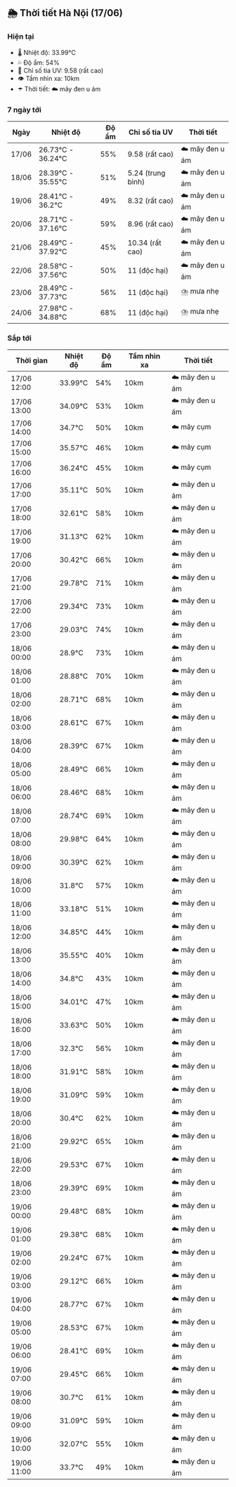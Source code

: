 ## 🌦️ Thời tiết Hà Nội (17/06)

### Hiện tại

- 🌡️ Nhiệt độ: 33.99℃
- 💦 Độ ẩm: 54%
- 🌟 Chỉ số tia UV: 9.58 (rất cao)
- 👁️ Tầm nhìn xa: 10km
- ☂️ Thời tiết: ☁️ mây đen u ám

### 7 ngày tới

| Ngày | Nhiệt độ | Độ ẩm | Chỉ số tia UV | Thời tiết |
| --- | --- | --- | --- | --- |
| 17/06 | 26.73℃ - 36.24℃ | 55% | 9.58 (rất cao) | ☁️ mây đen u ám |
| 18/06 | 28.39℃ - 35.55℃ | 51% | 5.24 (trung bình) | ☁️ mây đen u ám |
| 19/06 | 28.41℃ - 36.2℃ | 49% | 8.32 (rất cao) | ☁️ mây đen u ám |
| 20/06 | 28.71℃ - 37.16℃ | 59% | 8.96 (rất cao) | ☁️ mây đen u ám |
| 21/06 | 28.49℃ - 37.92℃ | 45% | 10.34 (rất cao) | ☁️ mây đen u ám |
| 22/06 | 28.58℃ - 37.56℃ | 50% | 11 (độc hại) | ☁️ mây đen u ám |
| 23/06 | 28.49℃ - 37.73℃ | 56% | 11 (độc hại) | ⛈️ mưa nhẹ |
| 24/06 | 27.98℃ - 34.88℃ | 68% | 11 (độc hại) | ⛈️ mưa nhẹ |

### Sắp tới

| Thời gian | Nhiệt độ | Độ ẩm | Tầm nhìn xa | Thời tiết |
| --- | --- | --- | --- | --- |
| 17/06 12:00 | 33.99℃ | 54% | 10km | ☁️ mây đen u ám |
| 17/06 13:00 | 34.09℃ | 53% | 10km | ☁️ mây đen u ám |
| 17/06 14:00 | 34.7℃ | 50% | 10km | ☁️ mây cụm |
| 17/06 15:00 | 35.57℃ | 46% | 10km | ☁️ mây cụm |
| 17/06 16:00 | 36.24℃ | 45% | 10km | ☁️ mây cụm |
| 17/06 17:00 | 35.11℃ | 50% | 10km | ☁️ mây đen u ám |
| 17/06 18:00 | 32.61℃ | 58% | 10km | ☁️ mây đen u ám |
| 17/06 19:00 | 31.13℃ | 62% | 10km | ☁️ mây đen u ám |
| 17/06 20:00 | 30.42℃ | 66% | 10km | ☁️ mây đen u ám |
| 17/06 21:00 | 29.78℃ | 71% | 10km | ☁️ mây đen u ám |
| 17/06 22:00 | 29.34℃ | 73% | 10km | ☁️ mây đen u ám |
| 17/06 23:00 | 29.03℃ | 74% | 10km | ☁️ mây đen u ám |
| 18/06 00:00 | 28.9℃ | 73% | 10km | ☁️ mây đen u ám |
| 18/06 01:00 | 28.88℃ | 70% | 10km | ☁️ mây đen u ám |
| 18/06 02:00 | 28.71℃ | 68% | 10km | ☁️ mây đen u ám |
| 18/06 03:00 | 28.61℃ | 67% | 10km | ☁️ mây đen u ám |
| 18/06 04:00 | 28.39℃ | 67% | 10km | ☁️ mây đen u ám |
| 18/06 05:00 | 28.49℃ | 66% | 10km | ☁️ mây đen u ám |
| 18/06 06:00 | 28.46℃ | 68% | 10km | ☁️ mây đen u ám |
| 18/06 07:00 | 28.74℃ | 69% | 10km | ☁️ mây đen u ám |
| 18/06 08:00 | 29.98℃ | 64% | 10km | ☁️ mây đen u ám |
| 18/06 09:00 | 30.39℃ | 62% | 10km | ☁️ mây đen u ám |
| 18/06 10:00 | 31.8℃ | 57% | 10km | ☁️ mây đen u ám |
| 18/06 11:00 | 33.18℃ | 51% | 10km | ☁️ mây đen u ám |
| 18/06 12:00 | 34.85℃ | 44% | 10km | ☁️ mây đen u ám |
| 18/06 13:00 | 35.55℃ | 40% | 10km | ☁️ mây đen u ám |
| 18/06 14:00 | 34.8℃ | 43% | 10km | ☁️ mây đen u ám |
| 18/06 15:00 | 34.01℃ | 47% | 10km | ☁️ mây đen u ám |
| 18/06 16:00 | 33.63℃ | 50% | 10km | ☁️ mây đen u ám |
| 18/06 17:00 | 32.3℃ | 56% | 10km | ☁️ mây đen u ám |
| 18/06 18:00 | 31.91℃ | 58% | 10km | ☁️ mây đen u ám |
| 18/06 19:00 | 31.09℃ | 59% | 10km | ☁️ mây đen u ám |
| 18/06 20:00 | 30.4℃ | 62% | 10km | ☁️ mây đen u ám |
| 18/06 21:00 | 29.92℃ | 65% | 10km | ☁️ mây đen u ám |
| 18/06 22:00 | 29.53℃ | 67% | 10km | ☁️ mây đen u ám |
| 18/06 23:00 | 29.39℃ | 69% | 10km | ☁️ mây đen u ám |
| 19/06 00:00 | 29.48℃ | 68% | 10km | ☁️ mây đen u ám |
| 19/06 01:00 | 29.38℃ | 68% | 10km | ☁️ mây đen u ám |
| 19/06 02:00 | 29.24℃ | 67% | 10km | ☁️ mây đen u ám |
| 19/06 03:00 | 29.12℃ | 66% | 10km | ☁️ mây đen u ám |
| 19/06 04:00 | 28.77℃ | 67% | 10km | ☁️ mây đen u ám |
| 19/06 05:00 | 28.53℃ | 67% | 10km | ☁️ mây đen u ám |
| 19/06 06:00 | 28.41℃ | 69% | 10km | ☁️ mây đen u ám |
| 19/06 07:00 | 29.45℃ | 66% | 10km | ☁️ mây đen u ám |
| 19/06 08:00 | 30.7℃ | 61% | 10km | ☁️ mây đen u ám |
| 19/06 09:00 | 31.09℃ | 59% | 10km | ☁️ mây đen u ám |
| 19/06 10:00 | 32.07℃ | 55% | 10km | ☁️ mây đen u ám |
| 19/06 11:00 | 33.7℃ | 49% | 10km | ☁️ mây đen u ám |
